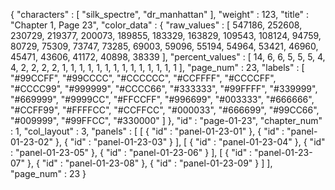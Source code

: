 {
  "characters" : [
    "silk_spectre",
    "dr_manhattan"
  ],
  "weight" : 123,
  "title" : "Chapter 1, Page 23",
  "color_data" : {
    "raw_values" : [
      547186,
      252608,
      230729,
      219377,
      200073,
      189855,
      183329,
      163829,
      109543,
      108124,
      94759,
      80729,
      75309,
      73747,
      73285,
      69003,
      59096,
      55194,
      54964,
      53421,
      46960,
      45471,
      43606,
      41172,
      40898,
      38339
    ],
    "percent_values" : [
      14,
      6,
      6,
      5,
      5,
      5,
      4,
      4,
      2,
      2,
      2,
      2,
      1,
      1,
      1,
      1,
      1,
      1,
      1,
      1,
      1,
      1,
      1,
      1,
      1,
      1
    ],
    "page_num" : 23,
    "labels" : [
      "#99CCFF",
      "#99CCCC",
      "#CCCCCC",
      "#CCFFFF",
      "#CCCCFF",
      "#CCCC99",
      "#999999",
      "#CCCC66",
      "#333333",
      "#99FFFF",
      "#339999",
      "#669999",
      "#9999CC",
      "#FFCCFF",
      "#996699",
      "#003333",
      "#666666",
      "#CCFF99",
      "#FFFFCC",
      "#CCFFCC",
      "#000033",
      "#666699",
      "#99CC66",
      "#009999",
      "#99FFCC",
      "#330000"
    ]
  },
  "id" : "page-01-23",
  "chapter_num" : 1,
  "col_layout" : 3,
  "panels" : [
    [
      {
        "id" : "panel-01-23-01"
      },
      {
        "id" : "panel-01-23-02"
      },
      {
        "id" : "panel-01-23-03"
      }
    ],
    [
      {
        "id" : "panel-01-23-04"
      },
      {
        "id" : "panel-01-23-05"
      },
      {
        "id" : "panel-01-23-06"
      }
    ],
    [
      {
        "id" : "panel-01-23-07"
      },
      {
        "id" : "panel-01-23-08"
      },
      {
        "id" : "panel-01-23-09"
      }
    ]
  ],
  "page_num" : 23
}
